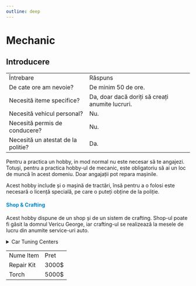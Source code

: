 ```yaml
---
outline: deep
---
```

# Mechanic

## Introducere

<table>
    <tr>
        <td>Întrebare</td>
        <td>Răspuns</td>
    </tr>
    <tr>
        <td>De cate ore am nevoie?</td>
        <td>De minim 50 de ore.</td>
    </tr>
    <tr>
        <td>Necesită iteme specifice?</td>
        <td>Da, doar dacă doriți să creați anumite lucruri.</td>
    </tr>
    <tr>
        <td>Necesită vehicul personal?</td>
        <td>Nu.</td>
    </tr>
    <tr>
        <td>Necesită permis de conducere?</td>
        <td>Nu.</td>
    </tr>
    <tr>
        <td>Necesită un atestat de la politie?</td>
        <td>Da.</td>
    </tr>
</table>

Pentru a practica un hobby, in mod normal nu este necesar să te angajezi. Totuși, pentru a practica hobby-ul de mecanic, este obligatoriu să ai un loc de muncă în acest domeniu. Doar angajații pot repara mașinile.

Acest hobby include și o mașină de tractări, însă pentru a o folosi este necesară o licență specială, pe care o puteți obține de la poliție.

#### <span style="color: #0088CC">Shop & Crafting</span>
Acest hobby dispune de un shop și de un sistem de crafting. Shop-ul poate fi găsit la domnul Vericu George, iar crafting-ul se realizează la mesele de lucru din anumite service-uri auto.
<details>
  <summary>Car Tuning Centers</summary>
  <img src="https://assets.b-zone.ro/wiki/car-tuning-locations.png" alt="Car Tuning Centers">
</details>

<table>
    <tr>
        <td>Nume Item</td>
        <td>Pret</td>
    </tr>
    <tr>
        <td>Repair Kit</td>
        <td>3000$</td>
    </tr>
    <tr>
        <td>Torch</td>
        <td>5000$</td>
    </tr>
</table>